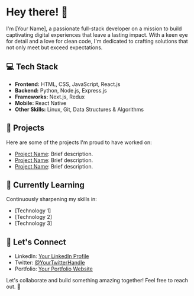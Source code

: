 # Hey there! 👋

I'm [Your Name], a passionate full-stack developer on a mission to build captivating digital experiences that leave a lasting impact. With a keen eye for detail and a love for clean code, I'm dedicated to crafting solutions that not only meet but exceed expectations.

## 💻 Tech Stack
- **Frontend:** HTML, CSS, JavaScript, React.js
- **Backend:** Python, Node.js, Express.js
- **Frameworks:** Next.js, Redux
- **Mobile:** React Native
- **Other Skills:** Linux, Git, Data Structures & Algorithms

## 🚀 Projects
Here are some of the projects I'm proud to have worked on:
- [Project Name](link): Brief description.
- [Project Name](link): Brief description.
- [Project Name](link): Brief description.

## 🌱 Currently Learning
Continuously sharpening my skills in:
- [Technology 1]
- [Technology 2]
- [Technology 3]

## 🔗 Let's Connect
- LinkedIn: [Your LinkedIn Profile](link)
- Twitter: [@YourTwitterHandle](link)
- Portfolio: [Your Portfolio Website](link)

Let's collaborate and build something amazing together! Feel free to reach out. 🌟
